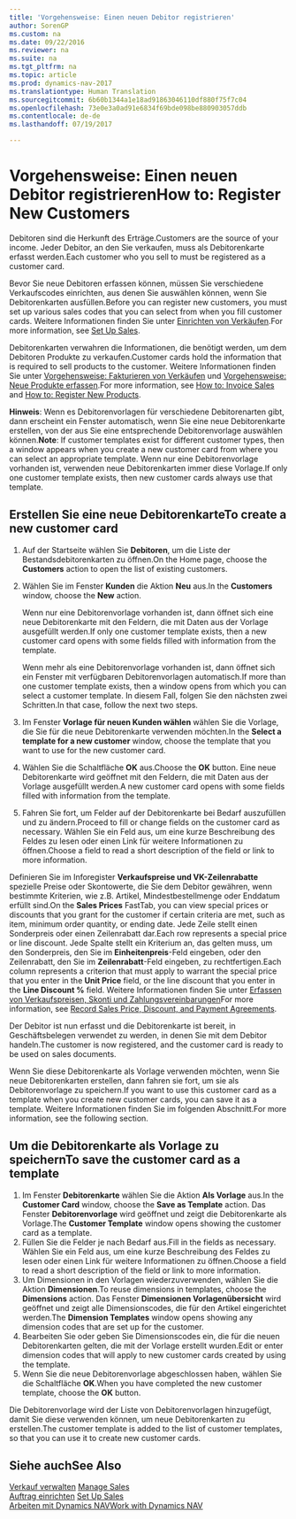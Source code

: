 ```yaml
---
title: 'Vorgehensweise: Einen neuen Debitor registrieren'
author: SorenGP
ms.custom: na
ms.date: 09/22/2016
ms.reviewer: na
ms.suite: na
ms.tgt_pltfrm: na
ms.topic: article
ms.prod: dynamics-nav-2017
ms.translationtype: Human Translation
ms.sourcegitcommit: 6b60b1344a1e18ad91863046110df880f75f7c04
ms.openlocfilehash: 73e0e3a0ad91e6834f69bde098be880903057ddb
ms.contentlocale: de-de
ms.lasthandoff: 07/19/2017

---
```


# <a name="how-to-register-new-customers"></a><span data-ttu-id="41efd-102">Vorgehensweise: Einen neuen Debitor registrieren</span><span class="sxs-lookup"><span data-stu-id="41efd-102">How to: Register New Customers</span></span>
<span data-ttu-id="41efd-103">Debitoren sind die Herkunft des Erträge.</span><span class="sxs-lookup"><span data-stu-id="41efd-103">Customers are the source of your income.</span></span> <span data-ttu-id="41efd-104">Jeder Debitor, an den Sie verkaufen, muss als Debitorenkarte erfasst werden.</span><span class="sxs-lookup"><span data-stu-id="41efd-104">Each customer who you sell to must be registered as a customer card.</span></span>

<span data-ttu-id="41efd-105">Bevor Sie neue Debitoren erfassen können, müssen Sie verschiedene Verkaufscodes einrichten, aus denen Sie auswählen können, wenn Sie Debitorenkarten ausfüllen.</span><span class="sxs-lookup"><span data-stu-id="41efd-105">Before you can register new customers, you must set up various sales codes that you can select from when you fill customer cards.</span></span> <span data-ttu-id="41efd-106">Weitere Informationen finden Sie unter [Einrichten von Verkäufen](sales-setup-sales.md).</span><span class="sxs-lookup"><span data-stu-id="41efd-106">For more information, see [Set Up Sales](sales-setup-sales.md).</span></span>

<span data-ttu-id="41efd-107">Debitorenkarten verwahren die Informationen, die benötigt werden, um dem Debitoren Produkte zu verkaufen.</span><span class="sxs-lookup"><span data-stu-id="41efd-107">Customer cards hold the information that is required to sell products to the customer.</span></span> <span data-ttu-id="41efd-108">Weitere Informationen finden Sie unter [Vorgehensweise: Fakturieren von Verkäufen](sales-how-invoice-sales.md) und [Vorgehensweise: Neue Produkte erfassen](inventory-how-register-new-products.md).</span><span class="sxs-lookup"><span data-stu-id="41efd-108">For more information, see [How to: Invoice Sales](sales-how-invoice-sales.md) and [How to: Register New Products](inventory-how-register-new-products.md).</span></span>

<span data-ttu-id="41efd-109">**Hinweis**: Wenn es Debitorenvorlagen für verschiedene Debitorenarten gibt, dann erscheint ein Fenster automatisch, wenn Sie eine neue Debitorenkarte erstellen, von der aus Sie eine entsprechende Debitorenvorlage auswählen können.</span><span class="sxs-lookup"><span data-stu-id="41efd-109">**Note**: If customer templates exist for different customer types, then a window appears when you create a new customer card from where you can select an appropriate template.</span></span> <span data-ttu-id="41efd-110">Wenn nur eine Debitorenvorlage vorhanden ist, verwenden neue Debitorenkarten immer diese Vorlage.</span><span class="sxs-lookup"><span data-stu-id="41efd-110">If only one customer template exists, then new customer cards always use that template.</span></span>

## <a name="to-create-a-new-customer-card"></a><span data-ttu-id="41efd-111">Erstellen Sie eine neue Debitorenkarte</span><span class="sxs-lookup"><span data-stu-id="41efd-111">To create a new customer card</span></span>
1. <span data-ttu-id="41efd-112">Auf der Startseite wählen Sie **Debitoren**, um die Liste der Bestandsdebitorenkarten zu öffnen.</span><span class="sxs-lookup"><span data-stu-id="41efd-112">On the Home page, choose the **Customers** action to open the list of existing customers.</span></span>  
2. <span data-ttu-id="41efd-113">Wählen Sie im Fenster **Kunden** die Aktion **Neu** aus.</span><span class="sxs-lookup"><span data-stu-id="41efd-113">In the **Customers** window, choose the **New** action.</span></span>

    <span data-ttu-id="41efd-114">Wenn nur eine Debitorenvorlage vorhanden ist, dann öffnet sich eine neue Debitorenkarte mit den Feldern, die mit Daten aus der Vorlage ausgefüllt werden.</span><span class="sxs-lookup"><span data-stu-id="41efd-114">If only one customer template exists, then a new customer card opens with some fields filled with information from the template.</span></span>

    <span data-ttu-id="41efd-115">Wenn mehr als eine Debitorenvorlage vorhanden ist, dann öffnet sich ein Fenster mit verfügbaren Debitorenvorlagen automatisch.</span><span class="sxs-lookup"><span data-stu-id="41efd-115">If more than one customer template exists, then a window opens from which you can select a customer template.</span></span> <span data-ttu-id="41efd-116">In diesem Fall, folgen Sie den nächsten zwei Schritten.</span><span class="sxs-lookup"><span data-stu-id="41efd-116">In that case, follow the next two steps.</span></span>
3. <span data-ttu-id="41efd-117">Im Fenster **Vorlage für neuen Kunden wählen** wählen Sie die Vorlage, die Sie für die neue Debitorenkarte verwenden möchten.</span><span class="sxs-lookup"><span data-stu-id="41efd-117">In the **Select a template for a new customer** window, choose the template that you want to use for the new customer card.</span></span>
4. <span data-ttu-id="41efd-118">Wählen Sie die Schaltfläche **OK** aus.</span><span class="sxs-lookup"><span data-stu-id="41efd-118">Choose the **OK** button.</span></span> <span data-ttu-id="41efd-119">Eine neue Debitorenkarte wird geöffnet mit den Feldern, die mit Daten aus der Vorlage ausgefüllt werden.</span><span class="sxs-lookup"><span data-stu-id="41efd-119">A new customer card opens with some fields filled with information from the template.</span></span>  
5. <span data-ttu-id="41efd-120">Fahren Sie fort, um Felder auf der Debitorenkarte bei Bedarf auszufüllen und zu ändern.</span><span class="sxs-lookup"><span data-stu-id="41efd-120">Proceed to fill or change fields on the customer card as necessary.</span></span> <span data-ttu-id="41efd-121">Wählen Sie ein Feld aus, um eine kurze Beschreibung des Feldes zu lesen oder einen Link für weitere Informationen zu öffnen.</span><span class="sxs-lookup"><span data-stu-id="41efd-121">Choose a field to read a short description of the field or link to more information.</span></span>

<span data-ttu-id="41efd-122">Definieren Sie im Inforegister **Verkaufspreise und VK-Zeilenrabatte** spezielle Preise oder Skontowerte, die Sie dem Debitor gewähren, wenn bestimmte Kriterien, wie z.B. Artikel, Mindestbestellmenge oder Enddatum erfüllt sind.</span><span class="sxs-lookup"><span data-stu-id="41efd-122">On the **Sales Prices** FastTab, you can view special prices or discounts that you grant for the customer if certain criteria are met, such as item, minimum order quantity, or ending date.</span></span> <span data-ttu-id="41efd-123">Jede Zeile stellt einen Sonderpreis oder einen Zeilenrabatt dar.</span><span class="sxs-lookup"><span data-stu-id="41efd-123">Each row represents a special price or line discount.</span></span> <span data-ttu-id="41efd-124">Jede Spalte stellt ein Kriterium an, das gelten muss, um den Sonderpreis, den Sie im **Einheitenpreis**-Feld eingeben, oder den Zeilenrabatt, den Sie im **Zeilenrabatt**-Feld eingeben, zu rechtfertigen.</span><span class="sxs-lookup"><span data-stu-id="41efd-124">Each column represents a criterion that must apply to warrant the special price that you enter in the **Unit Price** field, or the line discount that you enter in the **Line Discount %** field.</span></span> <span data-ttu-id="41efd-125">Weitere Informationen finden Sie unter [Erfassen von Verkaufspreisen, Skonti und Zahlungsvereinbarungen](sales-how-record-sales-price-discount-payment-agreements.md)</span><span class="sxs-lookup"><span data-stu-id="41efd-125">For more information, see [Record Sales Price, Discount, and Payment Agreements](sales-how-record-sales-price-discount-payment-agreements.md).</span></span>

<span data-ttu-id="41efd-126">Der Debitor ist nun erfasst und die Debitorenkarte ist bereit, in Geschäftsbelegen verwendet zu werden, in denen Sie mit dem Debitor handeln.</span><span class="sxs-lookup"><span data-stu-id="41efd-126">The customer is now registered, and the customer card is ready to be used on sales documents.</span></span>

<span data-ttu-id="41efd-127">Wenn Sie diese Debitorenkarte als Vorlage verwenden möchten, wenn Sie neue Debitorenkarten erstellen, dann fahren sie fort, um sie als Debitorenvorlage zu speichern.</span><span class="sxs-lookup"><span data-stu-id="41efd-127">If you want to use this customer card as a template when you create new customer cards, you can save it as a template.</span></span> <span data-ttu-id="41efd-128">Weitere Informationen finden Sie im folgenden Abschnitt.</span><span class="sxs-lookup"><span data-stu-id="41efd-128">For more information, see the following section.</span></span>

## <a name="to-save-the-customer-card-as-a-template"></a><span data-ttu-id="41efd-129">Um die Debitorenkarte als Vorlage zu speichern</span><span class="sxs-lookup"><span data-stu-id="41efd-129">To save the customer card as a template</span></span>
1. <span data-ttu-id="41efd-130">Im Fenster **Debitorenkarte** wählen Sie die Aktion **Als Vorlage** aus.</span><span class="sxs-lookup"><span data-stu-id="41efd-130">In the **Customer Card** window, choose the **Save as Template** action.</span></span> <span data-ttu-id="41efd-131">Das Fenster **Debitorenvorlage** wird geöffnet und zeigt die Debitorenkarte als Vorlage.</span><span class="sxs-lookup"><span data-stu-id="41efd-131">The **Customer Template** window opens showing the customer card as a template.</span></span>
2. <span data-ttu-id="41efd-132">Füllen Sie die Felder je nach Bedarf aus.</span><span class="sxs-lookup"><span data-stu-id="41efd-132">Fill in the fields as necessary.</span></span> <span data-ttu-id="41efd-133">Wählen Sie ein Feld aus, um eine kurze Beschreibung des Feldes zu lesen oder einen Link für weitere Informationen zu öffnen.</span><span class="sxs-lookup"><span data-stu-id="41efd-133">Choose a field to read a short description of the field or link to more information.</span></span>
3. <span data-ttu-id="41efd-134">Um Dimensionen in den Vorlagen wiederzuverwenden, wählen Sie die Aktion **Dimensionen**.</span><span class="sxs-lookup"><span data-stu-id="41efd-134">To reuse dimensions in templates, choose the **Dimensions** action.</span></span> <span data-ttu-id="41efd-135">Das Fenster **Dimensionen Vorlagenübersicht** wird geöffnet und zeigt alle Dimensionscodes, die für den Artikel eingerichtet werden.</span><span class="sxs-lookup"><span data-stu-id="41efd-135">The **Dimension Templates** window opens showing any dimension codes that are set up for the customer.</span></span>
4. <span data-ttu-id="41efd-136">Bearbeiten Sie oder geben Sie Dimensionscodes ein, die für die neuen Debitorenkarten gelten, die mit der Vorlage erstellt wurden.</span><span class="sxs-lookup"><span data-stu-id="41efd-136">Edit or enter dimension codes that will apply to new customer cards created by using the template.</span></span>  
5. <span data-ttu-id="41efd-137">Wenn Sie die neue Debitorenvorlage abgeschlossen haben, wählen Sie die Schaltfläche **OK**.</span><span class="sxs-lookup"><span data-stu-id="41efd-137">When you have completed the new customer template, choose the **OK** button.</span></span>

<span data-ttu-id="41efd-138">Die Debitorenvorlage wird der Liste von Debitorenvorlagen hinzugefügt, damit Sie diese verwenden können, um neue Debitorenkarten zu erstellen.</span><span class="sxs-lookup"><span data-stu-id="41efd-138">The customer template is added to the list of customer templates, so that you can use it to create new customer cards.</span></span>

## <a name="see-also"></a><span data-ttu-id="41efd-139">Siehe auch</span><span class="sxs-lookup"><span data-stu-id="41efd-139">See Also</span></span>  
<span data-ttu-id="41efd-140">[Verkauf verwalten](sales-manage-sales.md)  </span><span class="sxs-lookup"><span data-stu-id="41efd-140">[Manage Sales](sales-manage-sales.md)  </span></span>  
<span data-ttu-id="41efd-141">[Auftrag einrichten](sales-setup-sales.md)  </span><span class="sxs-lookup"><span data-stu-id="41efd-141">[Set Up Sales](sales-setup-sales.md)  </span></span>  
[<span data-ttu-id="41efd-142">Arbeiten mit Dynamics NAV</span><span class="sxs-lookup"><span data-stu-id="41efd-142">Work with Dynamics NAV</span></span>](ui-work-product.md)

